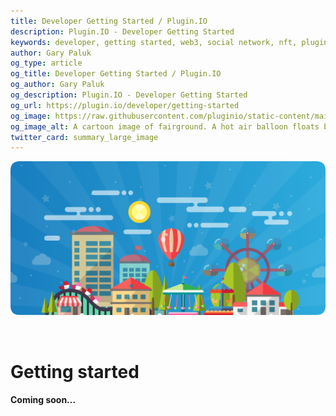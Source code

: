 ```yaml
---
title: Developer Getting Started / Plugin.IO
description: Plugin.IO - Developer Getting Started
keywords: developer, getting started, web3, social network, nft, plugin.io, pluginio, NEKO, token, cryptocurrency, crypto
author: Gary Paluk
og_type: article
og_title: Developer Getting Started / Plugin.IO
og_author: Gary Paluk
og_description: Plugin.IO - Developer Getting Started
og_url: https://plugin.io/developer/getting-started
og_image: https://raw.githubusercontent.com/pluginio/static-content/main/lang/en/docs/v1/images/header_banner.png
og_image_alt: A cartoon image of fairground. A hot air balloon floats by through an open blue sky
twitter_card: summary_large_image
---
```


![A Plugin.IO branded banner that shows a young woman in front of a vivid blue background.](https://raw.githubusercontent.com/pluginio/static-content/main/lang/en/docs/v1/images/header_banner.png)

<br />

<h1>Getting started</h1>

<h4>Coming soon...</h4>